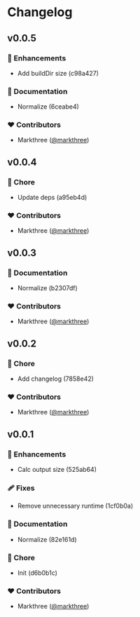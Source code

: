 # Changelog


## v0.0.5


### 🚀 Enhancements

  - Add buildDir size (c98a427)

### 📖 Documentation

  - Normalize (6ceabe4)

### ❤️  Contributors

- Markthree ([@markthree](http://github.com/markthree))

## v0.0.4


### 🏡 Chore

  - Update deps (a95eb4d)

### ❤️  Contributors

- Markthree ([@markthree](http://github.com/markthree))

## v0.0.3


### 📖 Documentation

  - Normalize (b2307df)

### ❤️  Contributors

- Markthree ([@markthree](http://github.com/markthree))

## v0.0.2


### 🏡 Chore

  - Add changelog (7858e42)

### ❤️  Contributors

- Markthree ([@markthree](http://github.com/markthree))

## v0.0.1


### 🚀 Enhancements

  - Calc output size (525ab64)

### 🩹 Fixes

  - Remove unnecessary runtime (1cf0b0a)

### 📖 Documentation

  - Normalize (82e161d)

### 🏡 Chore

  - Init (d6b0b1c)

### ❤️  Contributors

- Markthree ([@markthree](http://github.com/markthree))

